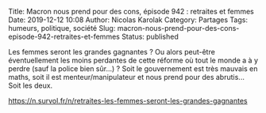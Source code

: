 Title: Macron nous prend pour des cons, épisode 942 : retraites et femmes
Date: 2019-12-12 10:08
Author: Nicolas Karolak
Category: Partages
Tags: humeurs, politique, société
Slug: macron-nous-prend-pour-des-cons-episode-942-retraites-et-femmes
Status: published

Les femmes seront les grandes gagnantes ? Ou alors peut-être éventuellement les moins perdantes de cette réforme où tout le monde a à y perdre (sauf la police bien sûr...) ? Soit le gouvernement est très mauvais en maths, soit il est menteur/manipulateur et nous prend pour des abrutis... Soit les deux.

<https://n.survol.fr/n/retraites-les-femmes-seront-les-grandes-gagnantes>
